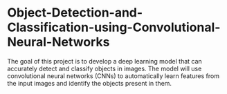 # Object-Detection-and-Classification-using-Convolutional-Neural-Networks
The goal of this project is to develop a deep learning model that can accurately detect and classify objects in images. The model will use convolutional neural networks (CNNs) to automatically learn features from the input images and identify the objects present in them.
